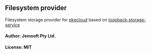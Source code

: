 ## Filesystem provider

Filesystem storage provider for [pkgcloud](https://www.npmjs.com/package/pkgcloud) based on [loopback-storage-service](https://www.npmjs.com/package/loopback-storage-service)

#### Author: Jemsoft Pty Ltd.
#### License: MIT


